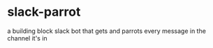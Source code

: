 # slack-parrot
a building block slack bot that gets and parrots every message in the channel it's in
